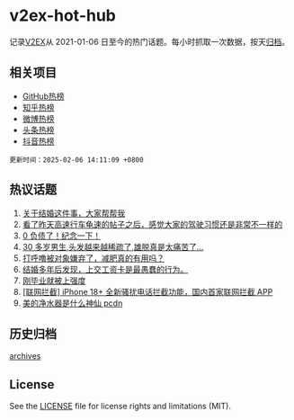 # v2ex-hot-hub

 记录[V2EX](https://www.v2ex.com/)从 2021-01-06 日至今的热门话题。每小时抓取一次数据，按天[归档](archives)。
 
 ## 相关项目

- [GitHub热榜](https://github.com/it985/github-hot-hub)
- [知乎热榜](https://github.com/it985/zhihu-hot-hub)
- [微博热榜](https://github.com/it985/weibo-hot-hub)
- [头条热榜](https://github.com/it985/toutiao-hot-hub)
- [抖音热榜](https://github.com/it985/douyin-hot-hub)


 `更新时间：2025-02-06 14:11:09 +0800`

## 热议话题

1. [关于结婚这件事，大家帮帮我](https://www.v2ex.com/t/1109072)
1. [看了昨天高速行车龟速的帖子之后，感觉大家的驾驶习惯还是非常不一样的](https://www.v2ex.com/t/1109246)
1. [0 负债了！纪念一下！](https://www.v2ex.com/t/1109170)
1. [30 多岁男生,头发越来越稀疏了,雄脱真是太痛苦了...](https://www.v2ex.com/t/1109120)
1. [打呼噜被对象嫌弃了，减肥真的有用吗？](https://www.v2ex.com/t/1109224)
1. [结婚多年后发现，上交工资卡是最愚蠢的行为。](https://www.v2ex.com/t/1109196)
1. [刚毕业就被上强度](https://www.v2ex.com/t/1109255)
1. [[联网拦截] iPhone 18+ 全新骚扰电话拦截功能，国内首家联网拦截 APP](https://www.v2ex.com/t/1109087)
1. [美的净水器是什么神仙 pcdn](https://www.v2ex.com/t/1109239)

## 历史归档

[archives](archives)

## License

See the [LICENSE](LICENSE) file for license rights and limitations (MIT).
